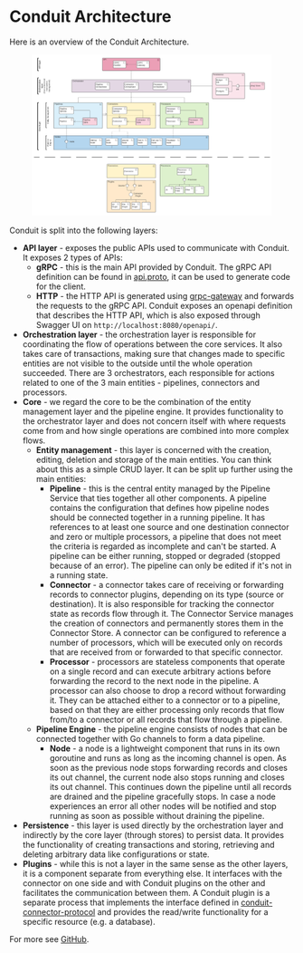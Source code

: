 # Conduit Architecture

Here is an overview of the Conduit Architecture.

<figure><img src="../.gitbook/assets/conduit-diagram.png" alt=""><figcaption></figcaption></figure>

Conduit is split into the following layers:

* **API layer** - exposes the public APIs used to communicate with Conduit. It exposes 2 types of APIs:
  * **gRPC** - this is the main API provided by Conduit. The gRPC API definition can be found in [api.proto](https://github.com/ConduitIO/conduit/blob/main/proto/api/v1/api.proto), it can be used to generate code for the client.
  * **HTTP** - the HTTP API is generated using [grpc-gateway](https://github.com/grpc-ecosystem/grpc-gateway) and forwards the requests to the gRPC API. Conduit exposes an openapi definition that describes the HTTP API, which is also exposed through Swagger UI on `http://localhost:8080/openapi/`.
* **Orchestration layer** - the orchestration layer is responsible for coordinating the flow of operations between the core services. It also takes care of transactions, making sure that changes made to specific entities are not visible to the outside until the whole operation succeeded. There are 3 orchestrators, each responsible for actions related to one of the 3 main entities - pipelines, connectors and processors.
* **Core** - we regard the core to be the combination of the entity management layer and the pipeline engine. It provides functionality to the orchestrator layer and does not concern itself with where requests come from and how single operations are combined into more complex flows.
  * **Entity management** - this layer is concerned with the creation, editing, deletion and storage of the main entities. You can think about this as a simple CRUD layer. It can be split up further using the main entities:
    * **Pipeline** - this is the central entity managed by the Pipeline Service that ties together all other components. A pipeline contains the configuration that defines how pipeline nodes should be connected together in a running pipeline. It has references to at least one source and one destination connector and zero or multiple processors, a pipeline that does not meet the criteria is regarded as incomplete and can't be started. A pipeline can be either running, stopped or degraded (stopped because of an error). The pipeline can only be edited if it's not in a running state.
    * **Connector** - a connector takes care of receiving or forwarding records to connector plugins, depending on its type (source or destination). It is also responsible for tracking the connector state as records flow through it. The Connector Service manages the creation of connectors and permanently stores them in the Connector Store. A connector can be configured to reference a number of processors, which will be executed only on records that are received from or forwarded to that specific connector.
    * **Processor** - processors are stateless components that operate on a single record and can execute arbitrary actions before forwarding the record to the next node in the pipeline. A processor can also choose to drop a record without forwarding it. They can be attached either to a connector or to a pipeline, based on that they are either processing only records that flow from/to a connector or all records that flow through a pipeline.
  * **Pipeline Engine** - the pipeline engine consists of nodes that can be connected together with Go channels to form a data pipeline.
    * **Node** - a node is a lightweight component that runs in its own goroutine and runs as long as the incoming channel is open. As soon as the previous node stops forwarding records and closes its out channel, the current node also stops running and closes its out channel. This continues down the pipeline until all records are drained and the pipeline gracefully stops. In case a node experiences an error all other nodes will be notified and stop running as soon as possible without draining the pipeline.
* **Persistence** - this layer is used directly by the orchestration layer and indirectly by the core layer (through stores) to persist data. It provides the functionality of creating transactions and storing, retrieving and deleting arbitrary data like configurations or state.
* **Plugins** - while this is not a layer in the same sense as the other layers, it is a component separate from everything else. It interfaces with the connector on one side and with Conduit plugins on the other and facilitates the communication between them. A Conduit plugin is a separate process that implements the interface defined in [conduit-connector-protocol](https://github.com/ConduitIO/conduit-connector-protocol) and provides the read/write functionality for a specific resource (e.g. a database).

For more see [GitHub](https://github.com/ConduitIO/conduit/blob/main/docs/architecture.md).
